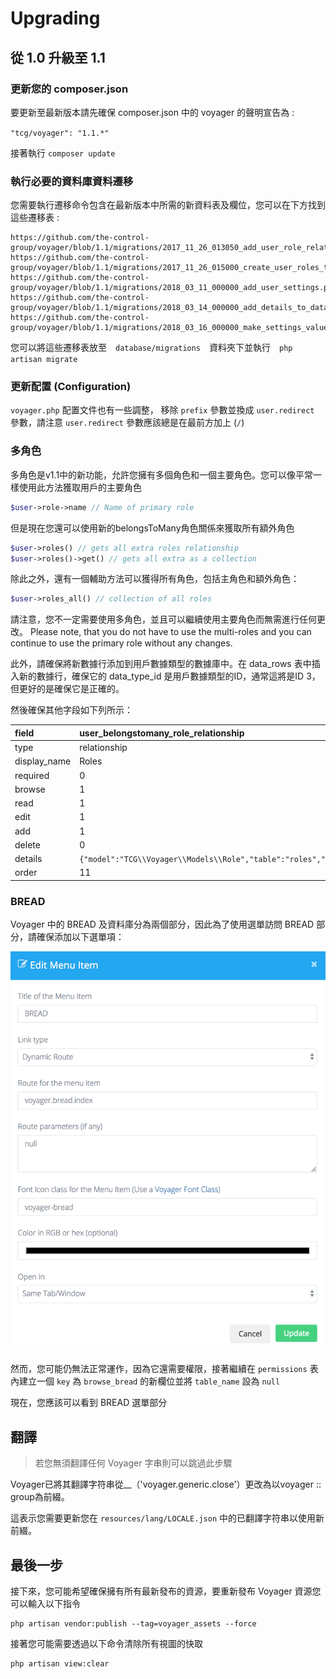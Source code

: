 # Upgrading

## 從 1.0 升級至 1.1

### 更新您的 composer.json

要更新至最新版本請先確保 composer.json 中的 voyager 的聲明宣告為 :  

`"tcg/voyager": "1.1.*"`

接著執行 `composer update`

### 執行必要的資料庫資料遷移

您需要執行遷移命令包含在最新版本中所需的新資料表及欄位，您可以在下方找到這些遷移表 :

```text
https://github.com/the-control-group/voyager/blob/1.1/migrations/2017_11_26_013050_add_user_role_relationship.php
https://github.com/the-control-group/voyager/blob/1.1/migrations/2017_11_26_015000_create_user_roles_table.php
https://github.com/the-control-group/voyager/blob/1.1/migrations/2018_03_11_000000_add_user_settings.php
https://github.com/the-control-group/voyager/blob/1.1/migrations/2018_03_14_000000_add_details_to_data_types_table.php
https://github.com/the-control-group/voyager/blob/1.1/migrations/2018_03_16_000000_make_settings_value_nullable.php
```

您可以將這些遷移表放至　`database/migrations`　資料夾下並執行　`php artisan migrate`

### 更新配置 (Configuration)

`voyager.php` 配置文件也有一些調整， 移除 `prefix` 參數並換成 `user.redirect` 參數，請注意 `user.redirect` 參數應該總是在最前方加上 \(`/`\)

### 多角色

多角色是v1.1中的新功能，允許您擁有多個角色和一個主要角色。您可以像平常一樣使用此方法獲取用戶的主要角色

```php
$user->role->name // Name of primary role
```

但是現在您還可以使用新的belongsToMany角色關係來獲取所有額外角色

```php
$user->roles() // gets all extra roles relationship
$user->roles()->get() // gets all extra as a collection
```

除此之外，還有一個輔助方法可以獲得所有角色，包括主角色和額外角色：

```php
$user->roles_all() // collection of all roles
```

請注意，您不一定需要使用多角色，並且可以繼續使用主要角色而無需進行任何更改。
Please note, that you do not have to use the multi-roles and you can continue to use the primary role without any changes.

此外，請確保將新數據行添加到用戶數據類型的數據庫中。在 data_rows 表中插入新的數據行，確保它的 data_type_id 是用戶數據類型的ID，通常這將是ID 3，但更好的是確保它是正確的。

然後確保其他字段如下列所示：

| field | user\_belongstomany\_role\_relationship |
| :--- | :--- |
| type | relationship |
| display\_name | Roles |
| required | 0 |
| browse | 1 |
| read | 1 |
| edit | 1 |
| add | 1 |
| delete | 0 |
| details | `{"model":"TCG\\Voyager\\Models\\Role","table":"roles","type":"belongsToMany","column":"id","key":"id","label":"name","pivot_table":"user_roles","pivot":"1"}` |
| order | 11 |

### BREAD

Voyager 中的 BREAD 及資料庫分為兩個部分，因此為了使用選單訪問 BREAD 部分，請確保添加以下選單項：

![](../.gitbook/assets/upgrade_menu_item.png)

然而，您可能仍無法正常運作，因為它還需要權限，接著繼續在 `permissions` 表內建立一個 `key` 為 `browse_bread` 的新欄位並將 `table_name` 設為 `null` 

現在，您應該可以看到 BREAD 選單部分

## 翻譯

> 若您無須翻譯任何 Voyager 字串則可以跳過此步驟

Voyager已將其翻譯字符串從__（'voyager.generic.close'）更改為以voyager :: group為前綴。

這表示您需要更新您在 `resources/lang/LOCALE.json` 中的已翻譯字符串以使用新前綴。

## 最後一步

接下來，您可能希望確保擁有所有最新發布的資源，要重新發布 Voyager 資源您可以輸入以下指令

```text
php artisan vendor:publish --tag=voyager_assets --force
```

接著您可能需要透過以下命令清除所有視圖的快取

```text
php artisan view:clear
```


